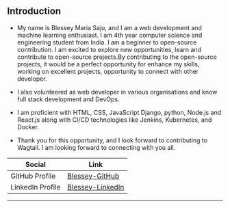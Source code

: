 ## **Introduction**
- My name is Blessey Maria Saju, and I am a web development and machine learning enthusiast. I am 4th year computer science and engineering student from India. I am a beginner to open-source contribution. I am excited to explore new opportunities, learn and contribute to open-source projects.By contributing to the open-source projects, it would be a perfect opportunity for enhance my skills, working on excellent projects, opportunity to connect with other developer.

- I also volunteered as web developer in various organisations and know full stack development and DevOps.

- I am proficient with HTML, CSS, JavaScript Django, python, Node.js and React.js along with CI/CD technologies like Jenkins, Kubernetes, and Docker.

- Thank you for this opportunity, and I look forward to contributing to Wagtail. I am looking forward to connecting with you all.



| Social              | Link                                                            |
| -----------         | ----------------------------------------------------------------|
| GitHub Profile      | [Blessey-GitHub](https://github.com/blessey15)                     |
| LinkedIn Profile    | [Blessey-LinkedIn](https://www.linkedin.com/in/blesseymariasaju) |

---


